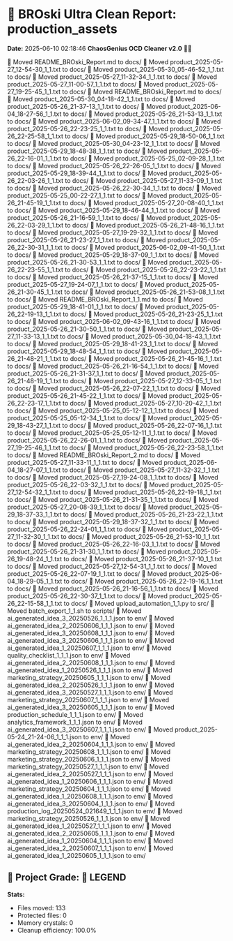# 🧹 BROski Ultra Clean Report: production_assets
**Date:** 2025-06-10 02:18:46
**ChaosGenius OCD Cleaner v2.0** 🧠💜

📁 Moved README_BROski_Report.md to docs/
📁 Moved product_2025-05-27_12-54-30_1_1.txt to docs/
📁 Moved product_2025-05-30_05-46-52_1_1.txt to docs/
📁 Moved product_2025-05-27_11-32-34_1_1.txt to docs/
📁 Moved product_2025-05-27_11-00-57_1_1.txt to docs/
📁 Moved product_2025-05-27_19-25-45_1_1.txt to docs/
📁 Moved README_BROski_Report.md to docs/
📁 Moved product_2025-05-30_04-18-42_1_1.txt to docs/
📁 Moved product_2025-05-26_21-37-13_1_1.txt to docs/
📁 Moved product_2025-06-04_18-27-56_1_1.txt to docs/
📁 Moved product_2025-05-26_21-53-13_1_1.txt to docs/
📁 Moved product_2025-06-02_09-34-47_1_1.txt to docs/
📁 Moved product_2025-05-26_22-23-25_1_1.txt to docs/
📁 Moved product_2025-05-26_22-25-58_1_1.txt to docs/
📁 Moved product_2025-05-29_18-50-06_1_1.txt to docs/
📁 Moved product_2025-05-30_04-23-12_1_1.txt to docs/
📁 Moved product_2025-05-29_18-48-38_1_1.txt to docs/
📁 Moved product_2025-05-26_22-16-01_1_1.txt to docs/
📁 Moved product_2025-05-25_02-09-28_1_1.txt to docs/
📁 Moved product_2025-05-26_22-26-05_1_1.txt to docs/
📁 Moved product_2025-05-29_18-39-44_1_1.txt to docs/
📁 Moved product_2025-05-26_22-03-26_1_1.txt to docs/
📁 Moved product_2025-05-27_11-33-09_1_1.txt to docs/
📁 Moved product_2025-05-26_22-30-34_1_1.txt to docs/
📁 Moved product_2025-05-25_00-22-27_1_1.txt to docs/
📁 Moved product_2025-05-26_21-45-19_1_1.txt to docs/
📁 Moved product_2025-05-27_20-08-40_1_1.txt to docs/
📁 Moved product_2025-05-29_18-46-44_1_1.txt to docs/
📁 Moved product_2025-05-26_21-16-59_1_1.txt to docs/
📁 Moved product_2025-05-26_22-03-29_1_1.txt to docs/
📁 Moved product_2025-05-26_21-48-16_1_1.txt to docs/
📁 Moved product_2025-05-27_19-29-32_1_1.txt to docs/
📁 Moved product_2025-05-26_21-23-27_1_1.txt to docs/
📁 Moved product_2025-05-26_22-30-31_1_1.txt to docs/
📁 Moved product_2025-06-02_09-41-50_1_1.txt to docs/
📁 Moved product_2025-05-29_18-37-09_1_1.txt to docs/
📁 Moved product_2025-05-26_21-30-53_1_1.txt to docs/
📁 Moved product_2025-05-26_22-23-55_1_1.txt to docs/
📁 Moved product_2025-05-26_22-23-22_1_1.txt to docs/
📁 Moved product_2025-05-26_21-37-15_1_1.txt to docs/
📁 Moved product_2025-05-27_19-24-07_1_1.txt to docs/
📁 Moved product_2025-05-26_21-30-45_1_1.txt to docs/
📁 Moved product_2025-05-26_21-53-08_1_1.txt to docs/
📁 Moved README_BROski_Report_1_1.md to docs/
📁 Moved product_2025-05-29_18-41-01_1_1.txt to docs/
📁 Moved product_2025-05-26_22-19-13_1_1.txt to docs/
📁 Moved product_2025-05-26_21-23-25_1_1.txt to docs/
📁 Moved product_2025-06-02_09-43-16_1_1.txt to docs/
📁 Moved product_2025-05-26_21-30-50_1_1.txt to docs/
📁 Moved product_2025-05-27_11-33-13_1_1.txt to docs/
📁 Moved product_2025-05-30_04-18-43_1_1.txt to docs/
📁 Moved product_2025-05-29_18-41-23_1_1.txt to docs/
📁 Moved product_2025-05-29_18-48-54_1_1.txt to docs/
📁 Moved product_2025-05-26_21-48-21_1_1.txt to docs/
📁 Moved product_2025-05-26_21-45-16_1_1.txt to docs/
📁 Moved product_2025-05-26_21-16-54_1_1.txt to docs/
📁 Moved product_2025-05-26_21-31-37_1_1.txt to docs/
📁 Moved product_2025-05-26_21-48-19_1_1.txt to docs/
📁 Moved product_2025-05-27_12-33-05_1_1.txt to docs/
📁 Moved product_2025-05-26_22-07-22_1_1.txt to docs/
📁 Moved product_2025-05-26_21-45-22_1_1.txt to docs/
📁 Moved product_2025-05-26_22-23-17_1_1.txt to docs/
📁 Moved product_2025-05-27_10-20-42_1_1.txt to docs/
📁 Moved product_2025-05-25_05-12-12_1_1.txt to docs/
📁 Moved product_2025-05-25_05-12-34_1_1.txt to docs/
📁 Moved product_2025-05-29_18-43-27_1_1.txt to docs/
📁 Moved product_2025-05-26_22-07-16_1_1.txt to docs/
📁 Moved product_2025-05-25_05-12-11_1_1.txt to docs/
📁 Moved product_2025-05-26_22-26-01_1_1.txt to docs/
📁 Moved product_2025-05-27_19-25-46_1_1.txt to docs/
📁 Moved product_2025-05-26_22-23-58_1_1.txt to docs/
📁 Moved README_BROski_Report_2.md to docs/
📁 Moved product_2025-05-27_11-33-11_1_1.txt to docs/
📁 Moved product_2025-06-04_18-27-07_1_1.txt to docs/
📁 Moved product_2025-05-27_11-32-32_1_1.txt to docs/
📁 Moved product_2025-05-27_19-24-08_1_1.txt to docs/
📁 Moved product_2025-05-26_22-03-32_1_1.txt to docs/
📁 Moved product_2025-05-27_12-54-32_1_1.txt to docs/
📁 Moved product_2025-05-26_22-19-18_1_1.txt to docs/
📁 Moved product_2025-05-26_21-31-35_1_1.txt to docs/
📁 Moved product_2025-05-27_20-08-39_1_1.txt to docs/
📁 Moved product_2025-05-29_18-37-33_1_1.txt to docs/
📁 Moved product_2025-05-26_21-23-22_1_1.txt to docs/
📁 Moved product_2025-05-29_18-37-32_1_1.txt to docs/
📁 Moved product_2025-05-26_22-24-01_1_1.txt to docs/
📁 Moved product_2025-05-27_11-32-30_1_1.txt to docs/
📁 Moved product_2025-05-26_21-53-10_1_1.txt to docs/
📁 Moved product_2025-05-26_22-16-03_1_1.txt to docs/
📁 Moved product_2025-05-26_21-31-30_1_1.txt to docs/
📁 Moved product_2025-05-26_19-48-24_1_1.txt to docs/
📁 Moved product_2025-05-26_21-37-10_1_1.txt to docs/
📁 Moved product_2025-05-27_12-54-31_1_1.txt to docs/
📁 Moved product_2025-05-26_22-07-19_1_1.txt to docs/
📁 Moved product_2025-06-04_18-29-05_1_1.txt to docs/
📁 Moved product_2025-05-26_22-19-16_1_1.txt to docs/
📁 Moved product_2025-05-26_21-16-56_1_1.txt to docs/
📁 Moved product_2025-05-26_22-30-37_1_1.txt to docs/
📁 Moved product_2025-05-26_22-15-58_1_1.txt to docs/
📁 Moved upload_automation_1_1.py to src/
📁 Moved batch_export_1_1.sh to scripts/
📁 Moved ai_generated_idea_3_20250526_1_1_1.json to env/
📁 Moved ai_generated_idea_2_20250606_1_1_1.json to env/
📁 Moved ai_generated_idea_3_20250608_1_1_1.json to env/
📁 Moved ai_generated_idea_3_20250606_1_1_1.json to env/
📁 Moved ai_generated_idea_1_20250607_1_1_1.json to env/
📁 Moved quality_checklist_1_1_1.json to env/
📁 Moved ai_generated_idea_2_20250608_1_1_1.json to env/
📁 Moved ai_generated_idea_1_20250526_1_1_1.json to env/
📁 Moved marketing_strategy_20250605_1_1_1.json to env/
📁 Moved ai_generated_idea_2_20250526_1_1_1.json to env/
📁 Moved ai_generated_idea_3_20250527_1_1_1.json to env/
📁 Moved marketing_strategy_20250607_1_1_1.json to env/
📁 Moved ai_generated_idea_3_20250605_1_1_1.json to env/
📁 Moved production_schedule_1_1_1.json to env/
📁 Moved analytics_framework_1_1_1.json to env/
📁 Moved ai_generated_idea_3_20250607_1_1_1.json to env/
📁 Moved product_2025-05-24_21-24-06_1_1_1.json to env/
📁 Moved ai_generated_idea_2_20250604_1_1_1.json to env/
📁 Moved marketing_strategy_20250608_1_1_1.json to env/
📁 Moved marketing_strategy_20250606_1_1_1.json to env/
📁 Moved marketing_strategy_20250527_1_1_1.json to env/
📁 Moved ai_generated_idea_2_20250527_1_1_1.json to env/
📁 Moved ai_generated_idea_1_20250606_1_1_1.json to env/
📁 Moved marketing_strategy_20250604_1_1_1.json to env/
📁 Moved ai_generated_idea_1_20250608_1_1_1.json to env/
📁 Moved ai_generated_idea_3_20250604_1_1_1.json to env/
📁 Moved production_log_20250524_021649_1_1_1.json to env/
📁 Moved marketing_strategy_20250526_1_1_1.json to env/
📁 Moved ai_generated_idea_1_20250527_1_1_1.json to env/
📁 Moved ai_generated_idea_2_20250605_1_1_1.json to env/
📁 Moved ai_generated_idea_1_20250604_1_1_1.json to env/
📁 Moved ai_generated_idea_2_20250607_1_1_1.json to env/
📁 Moved ai_generated_idea_1_20250605_1_1_1.json to env/

## 🧠 Project Grade: 💯 LEGEND
**Stats:**
- Files moved: 133
- Protected files: 0
- Memory crystals: 0
- Cleanup efficiency: 100.0%